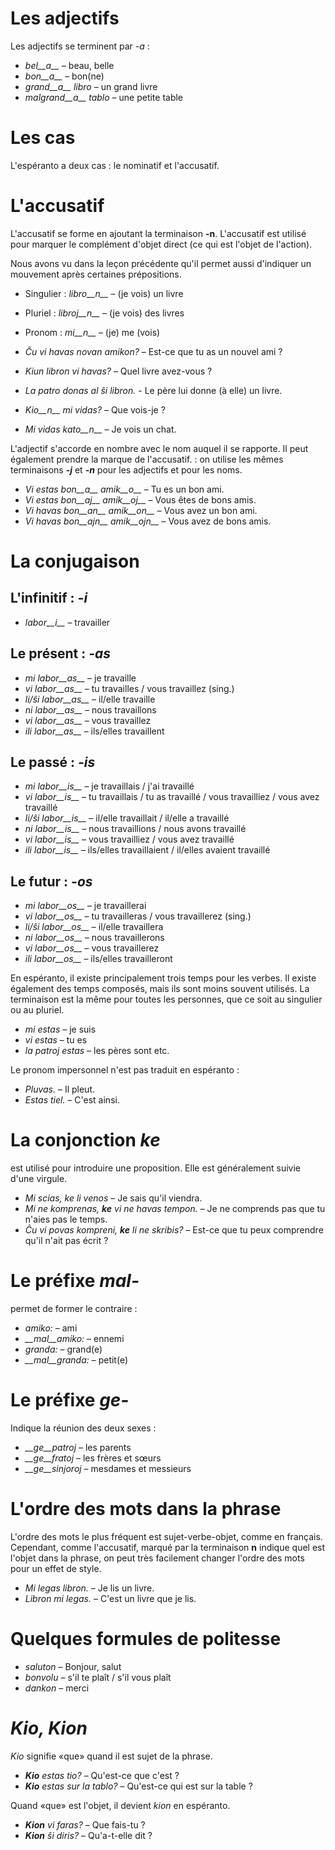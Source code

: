 # Les adjectifs

Les adjectifs se terminent par *-a* :

- *bel__a__*         – beau, belle
- *bon__a__*         – bon(ne)
- *grand__a__ libro* – un grand livre
- *malgrand__a__ tablo* – une petite table

# Les cas

L'espéranto a deux cas : le nominatif et l'accusatif. 

# L'accusatif

L'accusatif se forme en ajoutant la terminaison __-n__. L'accusatif est utilisé pour marquer le complément d'objet direct (ce qui est l'objet de l'action). 

Nous avons vu dans la leçon précédente qu'il permet aussi d'indiquer un mouvement après certaines prépositions.

- Singulier : *libro__n__*   – (je vois) un livre
- Pluriel :   *libroj__n__*  – (je vois) des livres
- Pronom :    *mi__n__*      – (je) me (vois)

- *Ĉu vi havas novan amikon?* – Est-ce que tu as un nouvel ami ?
- *Kiun libron vi havas?*     – Quel livre avez-vous ?
- *La patro donas al ŝi libron.*  - Le père lui donne (à elle) un livre.
- *Kio__n__ mi vidas?* – Que vois-je ?
- *Mi vidas kato__n__* – Je vois un chat.

L'adjectif s'accorde en nombre avec le nom auquel il se rapporte. Il peut également prendre la marque de l'accusatif. : on utilise les mêmes terminaisons *__-j__* et *__-n__* pour les adjectifs et pour les noms.

- *Vi estas bon__a__ amik__o__* – Tu es un bon ami.
- *Vi estas bon__aj__ amik__oj__* – Vous êtes de bons amis.
- *Vi havas bon__an__ amik__on__* – Vous avez un bon ami.
- *Vi havas bon__ajn__ amik__ojn__* – Vous avez de bons amis.

# La conjugaison

## L'infinitif : *-i*
  
- *labor__i__*          – travailler

## Le présent : *-as*

- *mi labor__as__*      – je travaille
- *vi labor__as__*      – tu travailles / vous travaillez (sing.)
- *li/ŝi labor__as__*   – il/elle travaille
- *ni labor__as__*      – nous travaillons
- *vi labor__as__*      – vous travaillez
- *ili labor__as__*     – ils/elles travaillent

## Le passé : *-is*

- *mi labor__is__*      – je travaillais / j'ai travaillé
- *vi labor__is__*      – tu travaillais / tu as travaillé / vous travailliez / vous avez travaillé
- *li/ŝi labor__is__*   – il/elle travaillait / il/elle a travaillé
- *ni labor__is__*      – nous travaillions / nous avons travaillé
- *vi labor__is__*      – vous travailliez / vous avez travaillé
- *ili labor__is__*     – ils/elles travaillaient / il/elles avaient travaillé

## Le futur : *-os*

- *mi labor__os__*      – je travaillerai
- *vi labor__os__*      – tu travailleras / vous travaillerez (sing.)
- *li/ŝi labor__os__*   – il/elle travaillera
- *ni labor__os__*      – nous travaillerons 
- *vi labor__os__*      – vous travaillerez
- *ili labor__os__*     – ils/elles travailleront

En espéranto, il existe principalement trois temps pour les verbes. Il existe également des temps composés, mais ils sont moins souvent utilisés. 
La terminaison est la même pour toutes les personnes, que ce soit au singulier ou au pluriel.

- *mi estas*        – je suis
- *vi estas*        – tu es
- *la patroj estas* – les pères sont
etc.

Le pronom impersonnel n'est pas traduit en espéranto :  
  
- *Pluvas.*  – Il pleut. 
- *Estas tiel.*  – C'est ainsi.

# La conjonction *ke*

est utilisé pour introduire une proposition. Elle est généralement suivie d'une virgule.

- *Mi scias, ke li venos* – Je sais qu'il viendra.
- *Mi ne komprenas, __ke__ vi ne havas tempon.* – Je ne comprends pas que tu n'aies pas le temps.
- *Ĉu vi povas kompreni, __ke__ li ne skribis?* – Est-ce que tu peux comprendre qu'il n'ait pas écrit ?

# Le préfixe *mal-*

permet de former le contraire :	

- *amiko:*         – ami
- *__mal__amiko:*  – ennemi
- *granda:*        – grand(e)
- *__mal__granda:* – petit(e)

# Le préfixe *ge-*

Indique la réunion des deux sexes :

- *__ge__patroj*   – les parents
- *__ge__fratoj*   – les frères et sœurs
- *__ge__sinjoroj* – mesdames et messieurs

# L'ordre des mots dans la phrase

L'ordre des mots le plus fréquent est sujet-verbe-objet, comme en français. Cependant, comme l'accusatif, marqué par la terminaison __n__ indique quel est l'objet dans la phrase, on peut très facilement changer l'ordre des mots pour un effet de style.

- *Mi legas libron.* – Je lis un livre.
- *Libron mi legas.* – C'est un livre que je lis.
 
# Quelques formules de politesse

- *saluton* – Bonjour, salut
- *bonvolu* – s'il te plaît / s'il vous plaît
- *dankon*  – merci

# *Kio, Kion*

*Kio* signifie «que» quand il est sujet de la phrase.

- *__Kio__ estas tio?* – Qu'est-ce que c'est ?
- *__Kio__ estas sur la tablo?* – Qu'est-ce qui est sur la table ?

Quand «que» est l'objet, il devient *kion* en espéranto. 

- *__Kion__ vi faras?* – Que fais-tu ?
- *__Kion__ ŝi diris?* – Qu'a-t-elle dit ?


